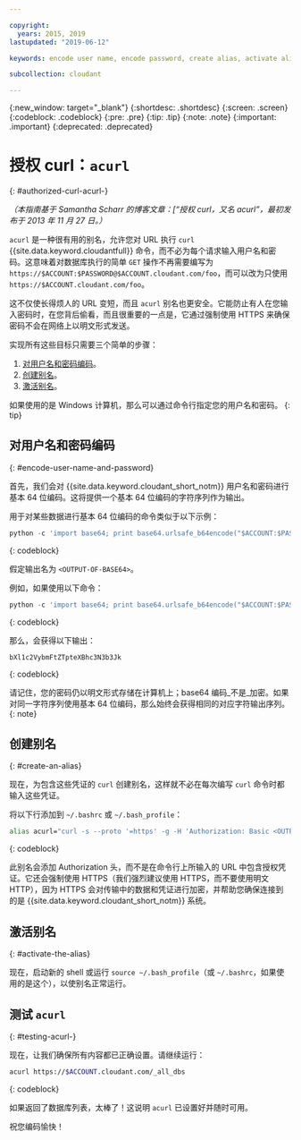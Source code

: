 ```yaml
---

copyright:
  years: 2015, 2019
lastupdated: "2019-06-12"

keywords: encode user name, encode password, create alias, activate alias, test acurl

subcollection: cloudant

---
```


{:new_window: target="_blank"}
{:shortdesc: .shortdesc}
{:screen: .screen}
{:codeblock: .codeblock}
{:pre: .pre}
{:tip: .tip}
{:note: .note}
{:important: .important}
{:deprecated: .deprecated}

<!-- Acrolinx: 2017-05-10 -->

# 授权 curl：`acurl`
{: #authorized-curl-acurl-}

_（本指南基于 Samantha Scharr 的博客文章：[“授权 curl，又名 acurl”，最初发布于 2013 年 11 月 27 日。）_

`acurl` 是一种很有用的别名，允许您对 URL 执行 `curl` {{site.data.keyword.cloudantfull}} 命令，而不必为每个请求输入用户名和密码。这意味着对数据库执行的简单 `GET` 操作不再需要编写为 `https://$ACCOUNT:$PASSWORD@$ACCOUNT.cloudant.com/foo`，而可以改为只使用 `https://$ACCOUNT.cloudant.com/foo`。

这不仅使长得烦人的 URL 变短，而且 `acurl` 别名也更安全。它能防止有人在您输入密码时，在您背后偷看，而且很重要的一点是，它通过强制使用 HTTPS 来确保密码不会在网络上以明文形式发送。

实现所有这些目标只需要三个简单的步骤：

1.	[对用户名和密码编码](#encode-user-name-and-password)。
2.	[创建别名](#create-an-alias)。
3.	[激活别名](#activate-the-alias)。

如果使用的是 Windows 计算机，那么可以通过命令行指定您的用户名和密码。
{: tip}

## 对用户名和密码编码
{: #encode-user-name-and-password}

首先，我们会对 {{site.data.keyword.cloudant_short_notm}} 用户名和密码进行基本 64 位编码。这将提供一个基本 64 位编码的字符序列作为输出。

用于对某些数据进行基本 64 位编码的命令类似于以下示例：

```python
python -c 'import base64; print base64.urlsafe_b64encode("$ACCOUNT:$PASSWORD")'
```
{: codeblock}

假定输出名为 `<OUTPUT-OF-BASE64>`。

例如，如果使用以下命令：

```python
python -c 'import base64; print base64.urlsafe_b64encode("$ACCOUNT:$PASSWORD")'
```
{: codeblock}

那么，会获得以下输出：

```
bXl1c2VybmFtZTpteXBhc3N3b3Jk
```
{: codeblock}

请记住，您的密码仍以明文形式存储在计算机上；base64 编码_不是_加密。如果对同一字符序列使用基本 64 位编码，那么始终会获得相同的对应字符输出序列。
{: note}

## 创建别名
{: #create-an-alias}

现在，为包含这些凭证的 `curl` 创建别名，这样就不必在每次编写 `curl` 命令时都输入这些凭证。

将以下行添加到 `~/.bashrc` 或 `~/.bash_profile`：

```sh
alias acurl="curl -s --proto '=https' -g -H 'Authorization: Basic <OUTPUT-OF-BASE64>'"
```
{: codeblock}

此别名会添加 Authorization 头，而不是在命令行上所输入的 URL 中包含授权凭证。它还会强制使用 HTTPS（我们强烈建议使用 HTTPS，而不要使用明文 HTTP），因为 HTTPS 会对传输中的数据和凭证进行加密，并帮助您确保连接到的是 {{site.data.keyword.cloudant_short_notm}} 系统。

## 激活别名
{: #activate-the-alias}

现在，启动新的 shell 或运行 `source ~/.bash_profile`（或 `~/.bashrc`，如果使用的是这个），以使别名正常运行。

## 测试 `acurl`
{: #testing-acurl-}

现在，让我们确保所有内容都已正确设置。请继续运行：

```sh
acurl https://$ACCOUNT.cloudant.com/_all_dbs
```
{: codeblock}

如果返回了数据库列表，太棒了！这说明 `acurl` 已设置好并随时可用。

祝您编码愉快！
